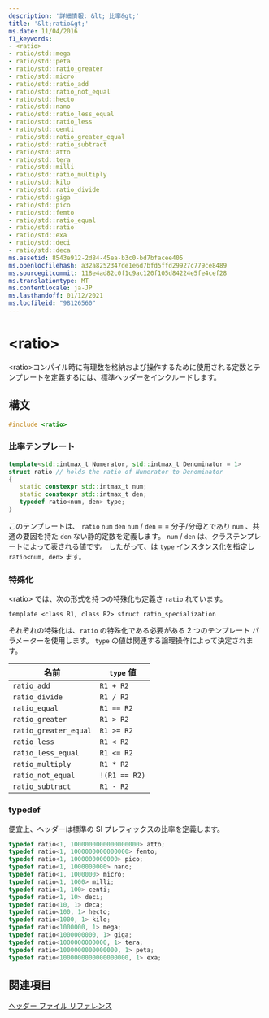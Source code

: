 ```yaml
---
description: '詳細情報: &lt; 比率&gt;'
title: '&lt;ratio&gt;'
ms.date: 11/04/2016
f1_keywords:
- <ratio>
- ratio/std::mega
- ratio/std::peta
- ratio/std::ratio_greater
- ratio/std::micro
- ratio/std::ratio_add
- ratio/std::ratio_not_equal
- ratio/std::hecto
- ratio/std::nano
- ratio/std::ratio_less_equal
- ratio/std::ratio_less
- ratio/std::centi
- ratio/std::ratio_greater_equal
- ratio/std::ratio_subtract
- ratio/std::atto
- ratio/std::tera
- ratio/std::milli
- ratio/std::ratio_multiply
- ratio/std::kilo
- ratio/std::ratio_divide
- ratio/std::giga
- ratio/std::pico
- ratio/std::femto
- ratio/std::ratio_equal
- ratio/std::ratio
- ratio/std::exa
- ratio/std::deci
- ratio/std::deca
ms.assetid: 8543e912-2d84-45ea-b3c0-bd7bfacee405
ms.openlocfilehash: a32a8252347de1e6d7bfd5ffd29927c779ce8489
ms.sourcegitcommit: 118e4ad82c0f1c9ac120f105d84224e5fe4cef28
ms.translationtype: MT
ms.contentlocale: ja-JP
ms.lasthandoff: 01/12/2021
ms.locfileid: "98126560"
---
```

# <a name="ltratiogt"></a>&lt;ratio&gt;

\<ratio>コンパイル時に有理数を格納および操作するために使用される定数とテンプレートを定義するには、標準ヘッダーをインクルードします。

## <a name="syntax"></a>構文

```cpp
#include <ratio>
```

### <a name="ratio-template"></a>比率テンプレート

```cpp
template<std::intmax_t Numerator, std::intmax_t Denominator = 1>
struct ratio // holds the ratio of Numerator to Denominator
{
   static constexpr std::intmax_t num;
   static constexpr std::intmax_t den;
   typedef ratio<num, den> type;
}
```

このテンプレートは、 `ratio` `num` `den` `num`  /  `den` = = 分子/分母とであり `num` 、共通の要因を持た `den` ない静的定数を定義します。 `num` / `den` は、クラステンプレートによって表される値です。 したがって、は `type` インスタンス化を指定し `ratio<num, den>` ます。

### <a name="specializations"></a>特殊化

\<ratio> では、次の形式を持つの特殊化も定義さ `ratio` れています。

`template <class R1, class R2> struct ratio_specialization`

それぞれの特殊化は、`ratio` の特殊化である必要がある 2 つのテンプレート パラメーターを使用します。 `type` の値は関連する論理操作によって決定されます。

|名前|`type` 値|
|----------|------------------|
|`ratio_add`|`R1 + R2`|
|`ratio_divide`|`R1 / R2`|
|`ratio_equal`|`R1 == R2`|
|`ratio_greater`|`R1 > R2`|
|`ratio_greater_equal`|`R1 >= R2`|
|`ratio_less`|`R1 < R2`|
|`ratio_less_equal`|`R1 <= R2`|
|`ratio_multiply`|`R1 * R2`|
|`ratio_not_equal`|`!(R1 == R2)`|
|`ratio_subtract`|`R1 - R2`|

### <a name="typedefs"></a>typedef

便宜上、ヘッダーは標準の SI プレフィックスの比率を定義します。

```cpp
typedef ratio<1, 1000000000000000000> atto;
typedef ratio<1, 1000000000000000> femto;
typedef ratio<1, 1000000000000> pico;
typedef ratio<1, 1000000000> nano;
typedef ratio<1, 1000000> micro;
typedef ratio<1, 1000> milli;
typedef ratio<1, 100> centi;
typedef ratio<1, 10> deci;
typedef ratio<10, 1> deca;
typedef ratio<100, 1> hecto;
typedef ratio<1000, 1> kilo;
typedef ratio<1000000, 1> mega;
typedef ratio<1000000000, 1> giga;
typedef ratio<1000000000000, 1> tera;
typedef ratio<1000000000000000, 1> peta;
typedef ratio<1000000000000000000, 1> exa;
```

## <a name="see-also"></a>関連項目

[ヘッダー ファイル リファレンス](../standard-library/cpp-standard-library-header-files.md)
